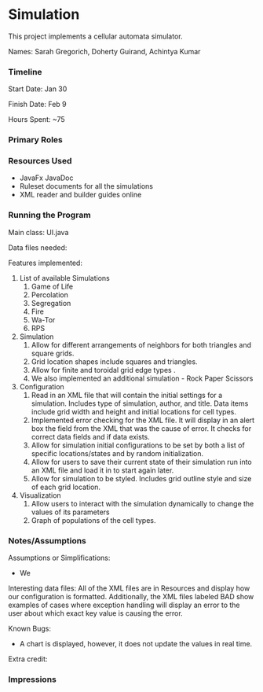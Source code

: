 Simulation
====

This project implements a cellular automata simulator.

Names: Sarah Gregorich, Doherty Guirand, Achintya Kumar

### Timeline

Start Date: Jan 30

Finish Date: Feb 9

Hours Spent: ~75

### Primary Roles


### Resources Used
- JavaFx JavaDoc
- Ruleset documents for all the simulations
- XML reader and builder guides online

### Running the Program

Main class: UI.java

Data files needed: 

Features implemented:
1.  List of available Simulations
    1. Game of Life
    2. Percolation
    3. Segregation
    4. Fire
    5. Wa-Tor
    6. RPS
3. Simulation
    1. Allow for different arrangements of neighbors for both triangles and square grids.
    2. Grid location shapes include squares and triangles. 
    3. Allow for finite and toroidal grid edge types .
    4. We also implemented an additional simulation - Rock Paper Scissors
4. Configuration
    1. Read in an XML file that will contain the initial settings for a simulation.
    Includes type of simulation, author, and title. Data items include grid width
    and height and initial locations for cell types. 
    2. Implemented error checking for the XML file. It will display in an alert
    box the field from the XML that was the cause of error. It checks for correct
    data fields and if data exists. 
    3. Allow for simulation initial configurations to be set by both a list
    of specific locations/states and by random initialization.
    4. Allow for users to save their current state of their simulation run into
    an XML file and load it in to start again later. 
    5. Allow for simulation to be styled. Includes grid outline style and size
    of each grid location.
5. Visualization
    1. Allow users to interact with the simulation dynamically to change the values of its parameters
    2. Graph of populations of the cell types.


### Notes/Assumptions

Assumptions or Simplifications: 
- We 


Interesting data files: All of the XML files are in Resources and display how
our configuration is formatted. Additionally, the XML files labeled BAD show
examples of cases where exception handling will display an error to the user
about which exact key value is causing the error.

Known Bugs: 
- A chart is displayed, however, it does not update the values in real time.


Extra credit:


### Impressions

